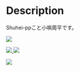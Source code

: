 # Description

<!--
**Shuhei-pp/Shuhei-pp** is a ✨ _special_ ✨ repository because its `README.md` (this file) appears on your GitHub profile.
-->

Shuhei-ppこと小唄周平です。

![](https://komarev.com/ghpvc/?username=Shuhei-pp&color=green)

<!-- リポジトリステータス -->
<a href="">
  <img src="https://github-readme-stats.vercel.app/api?username=Shuhei-pp&hide=contribs&count_private=true&show_icons=true&theme=vue)](https://github.com/Shuhei-pp/)"
</a>
<a href="">
<!-- ソースコード統計 -->
  <img src="https://github-readme-stats.vercel.app/api/top-langs/?username=Shuhei-pp&layout=compact">
</a>
  
![](https://github-profile-summary-cards.vercel.app/api/cards/profile-details?username=Shuhei-pp)
